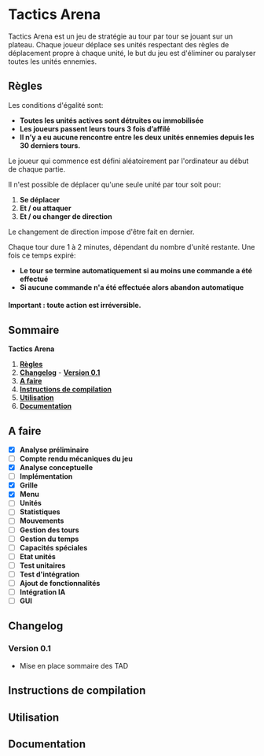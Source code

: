 # Tactics Arena

Tactics Arena est un jeu de stratégie au tour par tour se jouant sur un plateau.
Chaque joueur déplace ses unités respectant des règles de déplacement propre à chaque unité, le but du jeu est d'éliminer ou paralyser toutes les unités ennemies.

## Règles


Les conditions d'égalité sont:

  - **Toutes les unités actives sont détruites ou immobilisée**
  - **Les joueurs passent leurs tours 3 fois d’affilé**
  - **Il n’y a eu aucune rencontre entre les deux unités ennemies depuis les 30 derniers tours.**
  

Le joueur qui commence est défini aléatoirement par l'ordinateur au début de chaque partie.

 Il n'est possible de déplacer qu'une seule unité par tour soit pour:
  
  1.  **Se déplacer**
  2.  **Et / ou attaquer**
  3.  **Et / ou changer de direction**

Le changement de direction impose d'être fait en dernier.

Chaque tour dure 1 à 2 minutes, dépendant du nombre d'unité restante.
Une fois ce temps expiré:

  - **Le tour se termine automatiquement si au moins une commande a été effectué**
  - **Si aucune commande n'a été effectuée alors abandon automatique**

#### Important : toute action est irréversible.


## Sommaire
   **Tactics Arena**

   1. **[Règles](#règles)**
   2. **[Changelog](#changelog)**
     - **[Version 0.1](#version-01)**
   3. **[A faire](#a-faire)**
   4. **[Instructions de compilation](#instructions-de-compilation)**
   5. **[Utilisation](#utilisation)**
   6. **[Documentation](#documentation)**

## A faire
 
 - [x] **Analyse préliminaire**
 - [ ] **Compte rendu mécaniques du jeu**
 - [x] **Analyse conceptuelle**
 - [ ] **Implémentation**
  - [x] **Grille**
  - [x] **Menu**
  - [ ] **Unités**
  - [ ] **Statistiques**
  - [ ] **Mouvements**
  - [ ] **Gestion des tours**
  - [ ] **Gestion du temps**
  - [ ] **Capacités spéciales**
  - [ ] **Etat unités**
 - [ ] **Test unitaires**
 - [ ] **Test d'intégration**
 - [ ] **Ajout de fonctionnalités**
  - [ ] **Intégration IA**
  - [ ] **GUI**

## Changelog

### Version 0.1

 - Mise en place sommaire des TAD

## Instructions de compilation


## Utilisation


## Documentation
